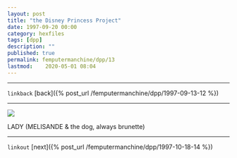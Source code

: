 ```yaml
---
layout: post
title: "the Disney Princess Project"
date: 1997-09-20 00:00
category: hexfiles
tags: [dpp]
description: ""
published: true
permalink: femputermanchine/dpp/13
lastmod:	2020-05-01 08:04
---
```


*****
`linkback`
[back]({% post_url /femputermanchine/dpp/1997-09-13-12 %})

*****

<img src="{{ site.url }}/assets/img/dpp-13.jpg" maxwidth="1000" />

LADY (MELISANDE & the dog, always brunette)

*****

`linkout`
[next]({% post_url /femputermanchine/dpp/1997-10-18-14 %})


